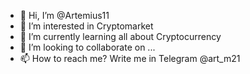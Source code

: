 - 👋 Hi, I’m @Artemius11
- 👀 I’m interested in Cryptomarket
- 🌱 I’m currently learning all about Cryptocurrency
- 💞️ I’m looking to collaborate on ...
- 📫 How to reach me? Write me in Telegram @art_m21

<!---
Artemius11/Artemius11 is a ✨ special ✨ repository because its `README.md` (this file) appears on your GitHub profile.
You can click the Preview link to take a look at your changes.
--->

